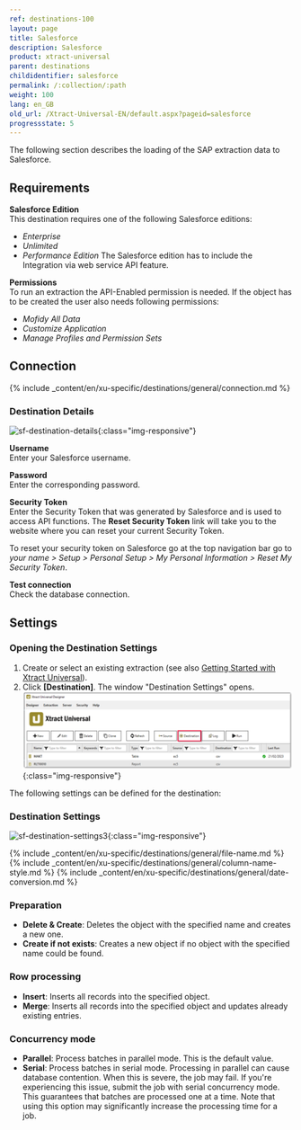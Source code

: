 ```yaml
---
ref: destinations-100
layout: page
title: Salesforce
description: Salesforce
product: xtract-universal
parent: destinations
childidentifier: salesforce
permalink: /:collection/:path
weight: 100
lang: en_GB
old_url: /Xtract-Universal-EN/default.aspx?pageid=salesforce
progressstate: 5
---
```


The following section describes the loading of the SAP extraction data to Salesforce.

## Requirements

**Salesforce Edition**<br>
This destination requires one of the following Salesforce editions:
- *Enterprise*
- *Unlimited*
- *Performance Edition*
The Salesforce edition has to include the Integration via web service API feature.

**Permissions**<br>
To run an extraction the API-Enabled permission is needed.
If the object has to be created the user also needs following permissions:
- *Mofidy All Data*
- *Customize Application*
- *Manage Profiles and Permission Sets*

## Connection

{% include _content/en/xu-specific/destinations/general/connection.md %}	

### Destination Details
![sf-destination-details](/img/content/sf-destination-details.png){:class="img-responsive"}

**Username**<br>
Enter your Salesforce username.

**Password**<br>
Enter the corresponding password.

**Security Token**<br>
Enter the Security Token that was generated by Salesforce and is used to access API functions. The **Reset Security Token** link will take you to the website where you can reset your current Security Token.

To reset your security token on Salesforce go at the top navigation bar go to 
*your name > Setup > Personal Setup > My Personal Information > Reset My Security Token*.

**Test connection**<br>
Check the database connection. 

## Settings

### Opening the Destination Settings
1. Create or select an existing extraction (see also [Getting Started with Xtract Universal](../getting-started/define-a-table-extraction)).
2. Click **[Destination]**. The window "Destination Settings" opens.
![Destination-settings](/img/content/xu/xu_designer_destination.png){:class="img-responsive"}

The following settings can be defined for the destination:  

### Destination Settings


![sf-destination-settings3](/img/content/sf-destination-settings3.PNG){:class="img-responsive"}

{% include _content/en/xu-specific/destinations/general/file-name.md %}
{% include _content/en/xu-specific/destinations/general/column-name-style.md %}
{% include _content/en/xu-specific/destinations/general/date-conversion.md %}

### Preparation

- **Delete & Create**: Deletes the object with the specified name and creates a new one.
- **Create if not exists**: Creates a new object if no object with the specified name could be found.

### Row processing

- **Insert**: Inserts all records into the specified object.
- **Merge**: Inserts all records into the specified object and updates already existing entries.

### Concurrency mode

- **Parallel**: Process batches in parallel mode. This is the default value.
- **Serial**: Process batches in serial mode. Processing in parallel can cause database contention. When this is severe, the job may fail. If you're experiencing this issue, submit the job with serial concurrency mode. This guarantees that batches are processed one at a time. Note that using this option may significantly increase the processing time for a job.